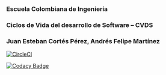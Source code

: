 ### Escuela Colombiana de Ingeniería
### Ciclos de Vida del desarrollo de Software – CVDS
### Juan Esteban Cortés Pérez, Andrés Felipe Martínez


[![CircleCI](https://circleci.com/gh/JuanesCortes/lab08/tree/master.svg?style=svg)](https://circleci.com/gh/JuanesCortes/lab08/tree/master)

[![Codacy Badge](https://app.codacy.com/project/badge/Grade/1c0a67ec96cc4a3997af0de56f6f330b)](https://www.codacy.com/gh/JuanesCortes/lab08/dashboard?utm_source=github.com&amp;utm_medium=referral&amp;utm_content=JuanesCortes/lab08&amp;utm_campaign=Badge_Grade)